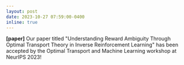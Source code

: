 ```yaml
---
layout: post
date: 2023-10-27 07:59:00-0400
inline: true
---
```

**[paper]** Our paper titled "Understanding Reward Ambiguity Through Optimal Transport Theory in Inverse Reinforcement Learning" has been accepted by the Optimal Transport and Machine Learning workshop at NeurIPS 2023!
